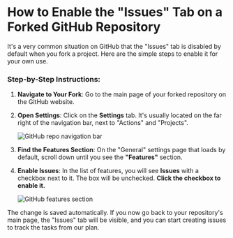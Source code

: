 # How to Enable the "Issues" Tab on a Forked GitHub Repository

It's a very common situation on GitHub that the "Issues" tab is disabled by default when you fork a project. Here are the simple steps to enable it for your own use.

### Step-by-Step Instructions:

1.  **Navigate to Your Fork**: Go to the main page of your forked repository on the GitHub website.

2.  **Open Settings**: Click on the **Settings** tab. It's usually located on the far right of the navigation bar, next to "Actions" and "Projects".

    ![GitHub repo navigation bar](https://i.imgur.com/H4jF2K3.png)

3.  **Find the Features Section**: On the "General" settings page that loads by default, scroll down until you see the **"Features"** section.

4.  **Enable Issues**: In the list of features, you will see **Issues** with a checkbox next to it. The box will be unchecked. **Click the checkbox to enable it.**

    ![GitHub features section](https://i.imgur.com/uD3J9gY.png)

The change is saved automatically. If you now go back to your repository's main page, the "Issues" tab will be visible, and you can start creating issues to track the tasks from our plan.
